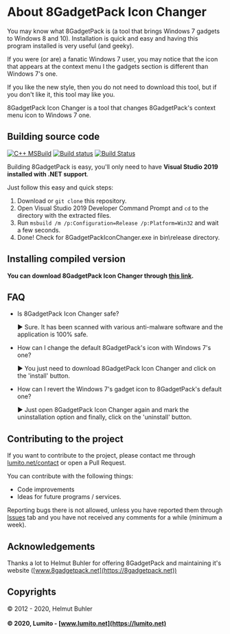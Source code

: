 # About 8GadgetPack Icon Changer

You may know what 8GadgetPack is (a tool that brings Windows 7 gadgets to Windows 8 and 10). Installation is quick and easy and having this program installed is very useful (and geeky).

If you were (or are) a fanatic Windows 7 user, you may notice that the icon that appears at the context menu I the gadgets section is different than Windows 7's one.

If you like the new style, then you do not need to download this tool, but if you don't like it, this tool may like you.

8GadgetPack Icon Changer is a tool that changes 8GadgetPack's context menu icon to Windows 7 one.

## Building source code

[![C++ MSBuild](https://github.com/LumitoLuma/8GadgetPackIconChanger/workflows/C++%20MSBuild/badge.svg)](https://github.com/LumitoLuma/8GadgetPackIconChanger/actions?query=workflow%3A"C%2B%2B+MSBuild") [![Build status](https://ci.appveyor.com/api/projects/status/1f0lywkbg8m8m5pt?svg=true)](https://ci.appveyor.com/project/LumitoLuma/8GadgetPackIconChanger) [![Build Status](https://lumito.visualstudio.com/GitHub/_apis/build/status/LumitoLuma.8GadgetPackIconChanger?branchName=master)](https://lumito.visualstudio.com/GitHub/_build/latest?definitionId=7&branchName=master)

Building 8GadgetPack is easy, you'll only need to have **Visual Studio 2019 installed with .NET support**.

Just follow this easy and quick steps:

1.  Download or `git clone` this repository.
2.  Open Visual Studio 2019 Developer Command Prompt and `cd` to the directory with the extracted files.
3.  Run `msbuild /m /p:Configuration=Release /p:Platform=Win32` and wait a few seconds.
4.  Done! Check for 8GadgetPackIconChanger.exe in bin\release directory.

## Installing compiled version

**You can download 8GadgetPack Icon Changer through [this link](https://dl.lumito.net/public/repos/8GadgetPackIconChanger/1.0/8GadgetPackIconChanger.exe).**

## FAQ

-   Is 8GadgetPack Icon Changer safe?

    ► Sure. It has been scanned with various anti-malware software and the application is 100% safe.

-   How can I change the default 8GadgetPack's icon with Windows 7's one?

    ► You just need to download 8GadgetPack Icon Changer and click on the 'install' button.

-   How can I revert the Windows 7's gadget icon to 8GadgetPack's default one?

    ► Just open 8GadgetPack Icon Changer again and mark the uninstallation option and finally, click on the 'uninstall' button.

## Contributing to the project

If you want to contribute to the project, please contact me through [lumito.net/contact](https://lumito.net/contact) or open a Pull Request.

You can contribute with the following things:

-   Code improvements
-   Ideas for future programs / services.

Reporting bugs there is not allowed, unless you have reported them through [Issues](https://github.com/LumitoLuma/8GadgetPackIconChanger/issues) tab and you have not received any comments for a while (minimum a week).

## Acknowledgements

Thanks a lot to Helmut Buhler for offering 8GadgetPack and maintaining it's website ([www.8gadgetpack.net](https://8gadgetpack.net))

## Copyrights

© 2012 - 2020, Helmut Buhler
<br><br>
**© 2020, Lumito - [www.lumito.net](https://lumito.net)**
